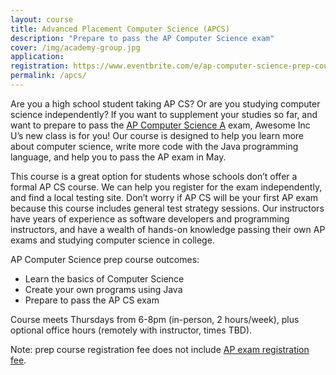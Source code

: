 ```yaml
---
layout: course
title: Advanced Placement Computer Science (APCS)
description: "Prepare to pass the AP Computer Science exam"
cover: /img/academy-group.jpg
application: 
registration: https://www.eventbrite.com/e/ap-computer-science-prep-course-tickets-20628312839
permalink: /apcs/
---
```


Are you a high school student taking AP CS? Or are you studying computer science independently? If you want to supplement your studies so far, and want to prepare to pass the [AP Computer Science A](https://apstudent.collegeboard.org/apcourse/ap-computer-science-a) exam, Awesome Inc U’s new class is for you! Our course is designed to help you learn more about computer science, write more code with the Java programming language, and help you to pass the AP exam in May.

This course is a great option for students whose schools don’t offer a formal AP CS course. We can help you register for the exam independently, and find a local testing site. Don’t worry if AP CS will be your first AP exam because this course includes general test strategy sessions. Our instructors have years of experience as software developers and programming instructors, and have a wealth of hands-on knowledge passing their own AP exams and studying computer science in college.


AP Computer Science prep course outcomes:

* Learn the basics of Computer Science
* Create your own programs using Java
* Prepare to pass the AP CS exam

Course meets Thursdays from 6-8pm (in-person, 2 hours/week), plus optional office hours (remotely with instructor, times TBD).


Note: prep course registration fee does not include [AP exam registration fee](http://apcentral.collegeboard.com/apc/public/exam/calendar/190165.html).